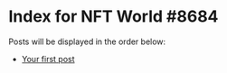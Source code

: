 # Index for NFT World #8684
Posts will be displayed in the order below:

- [Your first post](./001-first.md)

